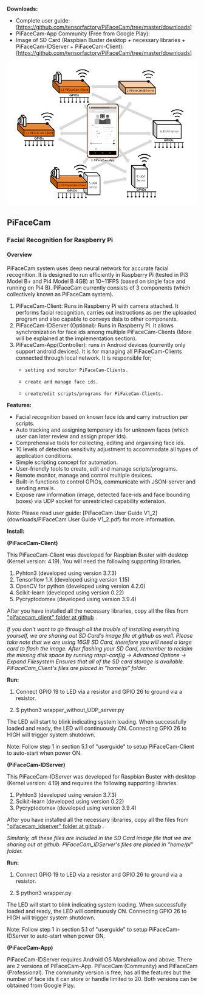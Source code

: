 **Downloads:**
* Complete user guide: [https://github.com/tensorfactory/PiFaceCam/tree/master/downloads]
* PiFaceCam-App Community (Free from Google Play):
* Image of SD Card (Raspbian Buster desktop + necessary libraries + PiFaceCam-IDServer + PiFaceCam-Client):[https://github.com/tensorfactory/PiFaceCam/tree/master/downloads]

![alt text](images/Overview.png)
## PiFaceCam
### Facial Recognition for Raspberry Pi

#### Overview
PiFaceCam system uses deep neural network for accurate facial recognition. It is designed to run efficiently in Raspberry Pi (tested in Pi3 Model B+ and Pi4 Model B 4GB) at 10~11FPS (based on single face and running on Pi4 B).
PiFaceCam currently consists of 3 components (which collectively known as PiFaceCam system). 
1. PiFaceCam-Client: Runs in Raspberry Pi with camera attached. It performs facial recognition, carries out instructions as per the uploaded program and also capable to conveys data to other components.
2. PiFaceCam-IDServer (Optional):  Runs in Raspberry Pi. It allows synchronization for face ids among multiple PiFaceCam-Clients (More will be explained at the implementation section).
3. PiFaceCam-App(Controller): runs in Android devices (currently only support android devices). It is for managing all PiFaceCam-Clients connected through local network. It is responsible for;
	* 	  setting and monitor PiFaceCam-Clients.
	* 	  create and manage face ids.
	* 	  create/edit scripts/programs for PiFaceCam-Clients.

**Features:**
* Facial recognition based on known face ids and carry instruction per scripts.
* Auto tracking and assigning temporary ids for unknown faces (which user can later review and assign proper ids).
* Comprehensive tools for collecting, editing and organising face ids.
* 10 levels of detection sensitivity adjustment to accommodate all types of application conditions.
* Simple scripting concept for automation.
* User-friendly tools to create, edit and manage scripts/programs.
* Remote monitor, manage and control multiple devices.
* Built-in functions to control GPIOs, communicate with JSON-server and sending emails.
* Expose raw information (image, detected face-ids and face bounding boxes) via UDP socket for unrestricted capability extension.

Note: Please read user guide: [PiFaceCam User Guide V1_2](downloads/PiFaceCam User Guide V1_2.pdf) for more information.


**Install:**

**(PiFaceCam-Client)**

This PiFaceCam-Client was developed for Raspbian Buster with desktop (Kernel version: 4.19).  You will need the following supporting libraries.
1.	Pyhton3 (developed using version 3.7.3)
2.	Tensorflow 1.X  (developed using version 1.15)
3.	OpenCV for python (developed using version 4.2.0)
4.	Scikit-learn (developed using version 0.22)
5.	Pycryptodomex  (developed using version 3.9.4)

After you have installed all the necessary libraries, copy all the files from ["pifacecam_client" folder at github](https://github.com/tensorfactory/PiFaceCam/tree/master/pifacecam_client) .

*If you don't want to go through all the trouble of installing everything yourself, we are sharing out SD Card's image file at github as well. Please take note that we are using 16GB SD Card, therefore you will need a large card to flash the image.
After flashing your SD Card, remember to reclaim the missing disk space by running raspi-config -> Advanced Options -> Expand Filesystem Ensures that all of the SD card storage is available. PiFaceCam_Client's files are placed in "home/pi" folder.*

**Run:**

1) Connect GPIO 19 to LED via a resistor and GPIO 26 to ground via a resistor.

2) $ python3 wrapper_without_UDP_server.py

The LED will start to blink indicating system loading. When successfully loaded and ready, the LED will continuously ON. Connecting GPIO 26 to HIGH will trigger system shutdown.

Note: Follow step 1 in section 5.1 of "userguide" to setup PiFaceCam-Client to auto-start when power ON.



**(PiFaceCam-IDServer)**

This PiFaceCam-IDServer was developed for Raspbian Buster with desktop (Kernel version: 4.19) and requires the following supporting libraries.
1.	Pyhton3 (developed using version 3.7.3)
2.	Scikit-learn (developed using version 0.22)
3.	Pycryptodomex  (developed using version 3.9.4)

After you have installed all the necessary libraries, copy all the files from ["pifacecam_idserver" folder at github](https://github.com/tensorfactory/PiFaceCam/tree/master/piface_cam_idserver) .

*Similarly, all these files are included in the SD Card image file that we are sharing out at github. PiFaceCam_IDServer's files are placed in "home/pi" folder.*

**Run:**

1) Connect GPIO 19 to LED via a resistor and GPIO 26 to ground via a resistor.

2) $ python3 wrapper.py

The LED will start to blink indicating system loading. When successfully loaded and ready, the LED will continuously ON. Connecting GPIO 26 to HIGH will trigger system shutdown.

Note: Follow step 1 in section 5.1 of "userguide" to setup PiFaceCam-IDServer to auto-start when power ON.

**(PiFaceCam-App)**

PiFaceCam-IDServer requires Android OS Marshmallow and above. There are 2 versions of PiFaceCam-App.  PiFaceCam (Community) and PiFaceCam (Professional).  The community version is free, has all the features but the number of face ids it can store or handle limited to 20. Both versions can be obtained from Google Play.

